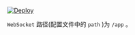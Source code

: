 [![Deploy](https://www.herokucdn.com/deploy/button.png)](https://dashboard.heroku.com/new?template=https%3A%2F%2Fgithub.com%2FJoanKHaines%2FBuild-)

`WebSocket` 路径(配置文件中的 `path` )为 `/app` 。

